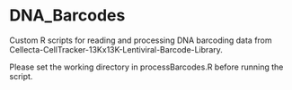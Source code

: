 # DNA_Barcodes
Custom R scripts for reading and processing DNA barcoding data from Cellecta-CellTracker-13Kx13K-Lentiviral-Barcode-Library.

Please set the working directory in processBarcodes.R before running the script.
